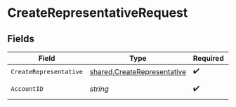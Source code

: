# CreateRepresentativeRequest


## Fields

| Field                                                                             | Type                                                                              | Required                                                                          | Description                                                                       |
| --------------------------------------------------------------------------------- | --------------------------------------------------------------------------------- | --------------------------------------------------------------------------------- | --------------------------------------------------------------------------------- |
| `CreateRepresentative`                                                            | [shared.CreateRepresentative](../../../pkg/models/shared/createrepresentative.md) | :heavy_check_mark:                                                                | N/A                                                                               |
| `AccountID`                                                                       | *string*                                                                          | :heavy_check_mark:                                                                | ID of the account                                                                 |